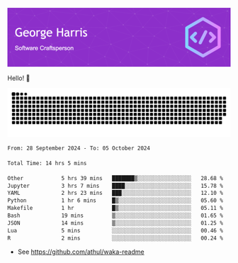 ![img](./assets/github-header.png)

Hello! :wave:

<div align="center">
  <img  src="https://raw.githubusercontent.com/1999AZZAR/1999AZZAR/readme/resources/grid-snake.svg" alt="snake" />
</div>

<!--START_SECTION:waka-->

```txt
From: 28 September 2024 - To: 05 October 2024

Total Time: 14 hrs 5 mins

Other            5 hrs 39 mins   ███████▒░░░░░░░░░░░░░░░░░   28.68 %
Jupyter          3 hrs 7 mins    ████░░░░░░░░░░░░░░░░░░░░░   15.78 %
YAML             2 hrs 23 mins   ███░░░░░░░░░░░░░░░░░░░░░░   12.10 %
Python           1 hr 6 mins     █▒░░░░░░░░░░░░░░░░░░░░░░░   05.60 %
Makefile         1 hr            █▒░░░░░░░░░░░░░░░░░░░░░░░   05.11 %
Bash             19 mins         ▒░░░░░░░░░░░░░░░░░░░░░░░░   01.65 %
JSON             14 mins         ▒░░░░░░░░░░░░░░░░░░░░░░░░   01.25 %
Lua              5 mins          ░░░░░░░░░░░░░░░░░░░░░░░░░   00.46 %
R                2 mins          ░░░░░░░░░░░░░░░░░░░░░░░░░   00.24 %
```

<!--END_SECTION:waka-->

- See <https://github.com/athul/waka-readme>
